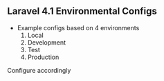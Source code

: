 ## Laravel 4.1 Environmental Configs

- Example configs based on 4 environments
  1. Local
  1. Development
  1. Test
  1. Production

Configure accordingly